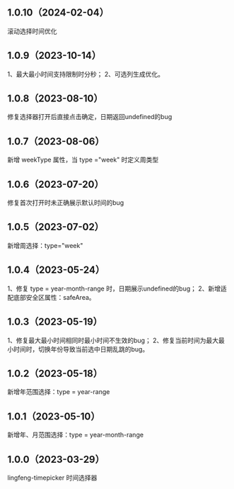 ## 1.0.10（2024-02-04）
滚动选择时间优化
## 1.0.9（2023-10-14）
1、最大最小时间支持限制时分秒；
2、可选列生成优化。
## 1.0.8（2023-08-10）
修复选择器打开后直接点击确定，日期返回undefined的bug
## 1.0.7（2023-08-06）
新增 weekType 属性，当 type ="week" 时定义周类型
## 1.0.6（2023-07-20）
修复首次打开时未正确展示默认时间的bug
## 1.0.5（2023-07-02）
新增周选择：type="week"
## 1.0.4（2023-05-24）
1、修复 type = year-month-range 时，日期展示undefined的bug；
2、新增适配底部安全区属性：safeArea。
## 1.0.3（2023-05-19）
1、修复最大最小时间相同时最小时间不生效的bug；
2、修复当前时间为最大最小时间时，切换年份导致当前选中日期乱跳的bug。
## 1.0.2（2023-05-18）
新增年范围选择：type = year-range
## 1.0.1（2023-05-10）
新增年、月范围选择：type = year-month-range
## 1.0.0（2023-03-29）
lingfeng-timepicker 时间选择器
